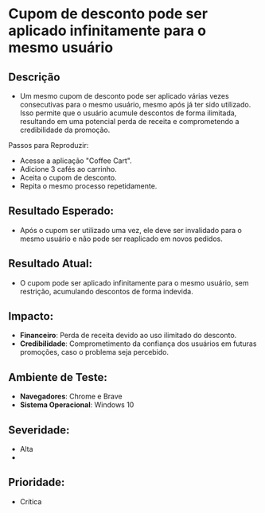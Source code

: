 # Cupom de desconto pode ser aplicado infinitamente para o mesmo usuário

## Descrição
- Um mesmo cupom de desconto pode ser aplicado várias vezes consecutivas para o mesmo usuário, mesmo após já ter sido utilizado. Isso permite que o usuário acumule descontos de forma ilimitada, resultando em uma potencial perda de receita e comprometendo a credibilidade da promoção.

Passos para Reproduzir:
- Acesse a aplicação "Coffee Cart".
- Adicione 3 cafés ao carrinho.
- Aceita o cupom de desconto.
- Repita o mesmo processo repetidamente.

## Resultado Esperado:
- Após o cupom ser utilizado uma vez, ele deve ser invalidado para o mesmo usuário e não pode ser reaplicado em novos pedidos.

## Resultado Atual:
- O cupom pode ser aplicado infinitamente para o mesmo usuário, sem restrição, acumulando descontos de forma indevida.

## Impacto:

- **Financeiro**: Perda de receita devido ao uso ilimitado do desconto.
- **Credibilidade**: Comprometimento da confiança dos usuários em futuras promoções, caso o problema seja percebido.

## Ambiente de Teste:
- **Navegadores**: Chrome e Brave
- **Sistema Operacional**: Windows 10

## Severidade: 
- Alta
- 
## Prioridade: 
- Crítica

